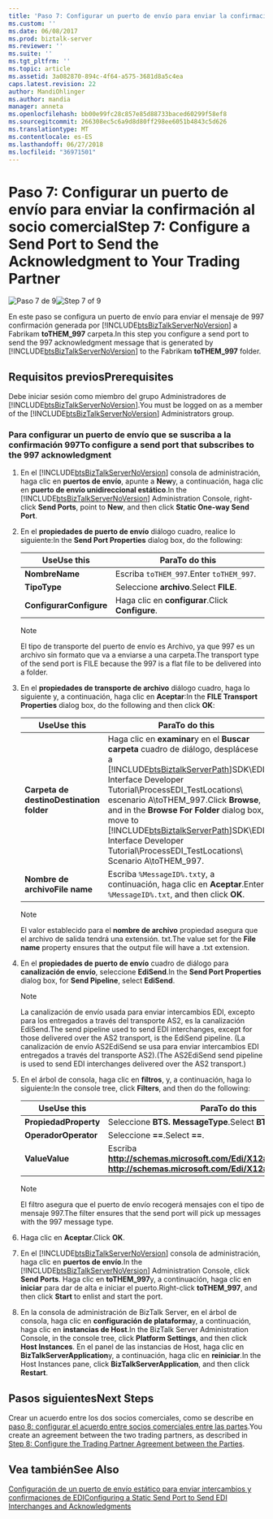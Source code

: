 ```yaml
---
title: 'Paso 7: Configurar un puerto de envío para enviar la confirmación al socio comercial | Microsoft Docs'
ms.custom: ''
ms.date: 06/08/2017
ms.prod: biztalk-server
ms.reviewer: ''
ms.suite: ''
ms.tgt_pltfrm: ''
ms.topic: article
ms.assetid: 3a082870-894c-4f64-a575-3681d8a5c4ea
caps.latest.revision: 22
author: MandiOhlinger
ms.author: mandia
manager: anneta
ms.openlocfilehash: bb00e99fc28c857e85d88733baced60299f58ef8
ms.sourcegitcommit: 266308ec5c6a9d8d80ff298ee6051b4843c5d626
ms.translationtype: MT
ms.contentlocale: es-ES
ms.lasthandoff: 06/27/2018
ms.locfileid: "36971501"
---
```

# <a name="step-7-configure-a-send-port-to-send-the-acknowledgment-to-your-trading-partner"></a><span data-ttu-id="4b3ed-102">Paso 7: Configurar un puerto de envío para enviar la confirmación al socio comercial</span><span class="sxs-lookup"><span data-stu-id="4b3ed-102">Step 7: Configure a Send Port to Send the Acknowledgment to Your Trading Partner</span></span>
<span data-ttu-id="4b3ed-103">![Paso 7 de 9](../adapters-and-accelerators/wcf-lob-adapter-sdk/media/step-7of9.gif "Step_7of9")</span><span class="sxs-lookup"><span data-stu-id="4b3ed-103">![Step 7 of 9](../adapters-and-accelerators/wcf-lob-adapter-sdk/media/step-7of9.gif "Step_7of9")</span></span>  

 <span data-ttu-id="4b3ed-104">En este paso se configura un puerto de envío para enviar el mensaje de 997 confirmación generada por [!INCLUDE[btsBizTalkServerNoVersion](../includes/btsbiztalkservernoversion-md.md)] a Fabrikam **toTHEM_997** carpeta.</span><span class="sxs-lookup"><span data-stu-id="4b3ed-104">In this step you configure a send port to send the 997 acknowledgment message that is generated by [!INCLUDE[btsBizTalkServerNoVersion](../includes/btsbiztalkservernoversion-md.md)] to the Fabrikam **toTHEM_997** folder.</span></span>  

## <a name="prerequisites"></a><span data-ttu-id="4b3ed-105">Requisitos previos</span><span class="sxs-lookup"><span data-stu-id="4b3ed-105">Prerequisites</span></span>  
 <span data-ttu-id="4b3ed-106">Debe iniciar sesión como miembro del grupo Administradores de [!INCLUDE[btsBizTalkServerNoVersion](../includes/btsbiztalkservernoversion-md.md)].</span><span class="sxs-lookup"><span data-stu-id="4b3ed-106">You must be logged on as a member of the [!INCLUDE[btsBizTalkServerNoVersion](../includes/btsbiztalkservernoversion-md.md)] Administrators group.</span></span>  

### <a name="to-configure-a-send-port-that-subscribes-to-the-997-acknowledgment"></a><span data-ttu-id="4b3ed-107">Para configurar un puerto de envío que se suscriba a la confirmación 997</span><span class="sxs-lookup"><span data-stu-id="4b3ed-107">To configure a send port that subscribes to the 997 acknowledgment</span></span>  

1. <span data-ttu-id="4b3ed-108">En el [!INCLUDE[btsBizTalkServerNoVersion](../includes/btsbiztalkservernoversion-md.md)] consola de administración, haga clic en **puertos de envío**, apunte a **New**y, a continuación, haga clic en **puerto de envío unidireccional estático**.</span><span class="sxs-lookup"><span data-stu-id="4b3ed-108">In the [!INCLUDE[btsBizTalkServerNoVersion](../includes/btsbiztalkservernoversion-md.md)] Administration Console, right-click **Send Ports**, point to **New**, and then click **Static One-way Send Port**.</span></span>  

2. <span data-ttu-id="4b3ed-109">En el **propiedades de puerto de envío** diálogo cuadro, realice lo siguiente:</span><span class="sxs-lookup"><span data-stu-id="4b3ed-109">In the **Send Port Properties** dialog box, do the following:</span></span>  

   |<span data-ttu-id="4b3ed-110">Use</span><span class="sxs-lookup"><span data-stu-id="4b3ed-110">Use this</span></span>|<span data-ttu-id="4b3ed-111">Para</span><span class="sxs-lookup"><span data-stu-id="4b3ed-111">To do this</span></span>|  
   |--------------|----------------|  
   |<span data-ttu-id="4b3ed-112">**Nombre**</span><span class="sxs-lookup"><span data-stu-id="4b3ed-112">**Name**</span></span>|<span data-ttu-id="4b3ed-113">Escriba `toTHEM_997`.</span><span class="sxs-lookup"><span data-stu-id="4b3ed-113">Enter `toTHEM_997`.</span></span>|  
   |<span data-ttu-id="4b3ed-114">**Tipo**</span><span class="sxs-lookup"><span data-stu-id="4b3ed-114">**Type**</span></span>|<span data-ttu-id="4b3ed-115">Seleccione **archivo**.</span><span class="sxs-lookup"><span data-stu-id="4b3ed-115">Select **FILE**.</span></span>|  
   |<span data-ttu-id="4b3ed-116">**Configurar**</span><span class="sxs-lookup"><span data-stu-id="4b3ed-116">**Configure**</span></span>|<span data-ttu-id="4b3ed-117">Haga clic en **configurar**.</span><span class="sxs-lookup"><span data-stu-id="4b3ed-117">Click **Configure**.</span></span>|  

   > [!NOTE]
   >  <span data-ttu-id="4b3ed-118">El tipo de transporte del puerto de envío es Archivo, ya que 997 es un archivo sin formato que va a enviarse a una carpeta.</span><span class="sxs-lookup"><span data-stu-id="4b3ed-118">The transport type of the send port is FILE because the 997 is a flat file to be delivered into a folder.</span></span>  

3. <span data-ttu-id="4b3ed-119">En el **propiedades de transporte de archivo** diálogo cuadro, haga lo siguiente y, a continuación, haga clic en **Aceptar**:</span><span class="sxs-lookup"><span data-stu-id="4b3ed-119">In the **FILE Transport Properties** dialog box, do the following and then click **OK**:</span></span>  


   |        <span data-ttu-id="4b3ed-120">Use</span><span class="sxs-lookup"><span data-stu-id="4b3ed-120">Use this</span></span>        |                                                                                                              <span data-ttu-id="4b3ed-121">Para</span><span class="sxs-lookup"><span data-stu-id="4b3ed-121">To do this</span></span>                                                                                                              |
   |------------------------|--------------------------------------------------------------------------------------------------------------------------------------------------------------------------------------------------------------------------------------|
   | <span data-ttu-id="4b3ed-122">**Carpeta de destino**</span><span class="sxs-lookup"><span data-stu-id="4b3ed-122">**Destination folder**</span></span> | <span data-ttu-id="4b3ed-123">Haga clic en **examinar**y en el **Buscar carpeta** cuadro de diálogo, desplácese a [!INCLUDE[btsBiztalkServerPath](../includes/btsbiztalkserverpath-md.md)]SDK\EDI Interface Developer Tutorial\ProcessEDI_TestLocations\ escenario A\toTHEM_997.</span><span class="sxs-lookup"><span data-stu-id="4b3ed-123">Click **Browse**, and in the **Browse For Folder** dialog box, move to [!INCLUDE[btsBiztalkServerPath](../includes/btsbiztalkserverpath-md.md)]SDK\EDI Interface Developer Tutorial\ProcessEDI_TestLocations\ Scenario A\toTHEM_997.</span></span> |
   |     <span data-ttu-id="4b3ed-124">**Nombre de archivo**</span><span class="sxs-lookup"><span data-stu-id="4b3ed-124">**File name**</span></span>      |                                                                                           <span data-ttu-id="4b3ed-125">Escriba `%MessageID%.txt`y, a continuación, haga clic en **Aceptar**.</span><span class="sxs-lookup"><span data-stu-id="4b3ed-125">Enter `%MessageID%.txt`, and then click **OK**.</span></span>                                                                                            |

   > [!NOTE]
   >  <span data-ttu-id="4b3ed-126">El valor establecido para el **nombre de archivo** propiedad asegura que el archivo de salida tendrá una extensión. txt.</span><span class="sxs-lookup"><span data-stu-id="4b3ed-126">The value set for the **File name** property ensures that the output file will have a .txt extension.</span></span>  

4. <span data-ttu-id="4b3ed-127">En el **propiedades de puerto de envío** cuadro de diálogo para **canalización de envío**, seleccione **EdiSend**.</span><span class="sxs-lookup"><span data-stu-id="4b3ed-127">In the **Send Port Properties** dialog box, for **Send Pipeline**, select **EdiSend**.</span></span>  

   > [!NOTE]
   >  <span data-ttu-id="4b3ed-128">La canalización de envío usada para enviar intercambios EDI, excepto para los entregados a través del transporte AS2, es la canalización EdiSend.</span><span class="sxs-lookup"><span data-stu-id="4b3ed-128">The send pipeline used to send EDI interchanges, except for those delivered over the AS2 transport, is the EdiSend pipeline.</span></span> <span data-ttu-id="4b3ed-129">(La canalización de envío AS2EdiSend se usa para enviar intercambios EDI entregados a través del transporte AS2).</span><span class="sxs-lookup"><span data-stu-id="4b3ed-129">(The AS2EdiSend send pipeline is used to send EDI interchanges delivered over the AS2 transport.)</span></span>  

5. <span data-ttu-id="4b3ed-130">En el árbol de consola, haga clic en **filtros**, y, a continuación, haga lo siguiente:</span><span class="sxs-lookup"><span data-stu-id="4b3ed-130">In the console tree, click **Filters**, and then do the following:</span></span>  


   |   <span data-ttu-id="4b3ed-131">Use</span><span class="sxs-lookup"><span data-stu-id="4b3ed-131">Use this</span></span>   |                           <span data-ttu-id="4b3ed-132">Para</span><span class="sxs-lookup"><span data-stu-id="4b3ed-132">To do this</span></span>                           |
   |--------------|----------------------------------------------------------------|
   | <span data-ttu-id="4b3ed-133">**Propiedad**</span><span class="sxs-lookup"><span data-stu-id="4b3ed-133">**Property**</span></span> |                  <span data-ttu-id="4b3ed-134">Seleccione **BTS. MessageType**.</span><span class="sxs-lookup"><span data-stu-id="4b3ed-134">Select **BTS.MessageType**.</span></span>                   |
   | <span data-ttu-id="4b3ed-135">**Operador**</span><span class="sxs-lookup"><span data-stu-id="4b3ed-135">**Operator**</span></span> |                         <span data-ttu-id="4b3ed-136">Seleccione **==**.</span><span class="sxs-lookup"><span data-stu-id="4b3ed-136">Select **==**.</span></span>                         |
   |  <span data-ttu-id="4b3ed-137">**Value**</span><span class="sxs-lookup"><span data-stu-id="4b3ed-137">**Value**</span></span>   | <span data-ttu-id="4b3ed-138">Escriba **<http://schemas.microsoft.com/Edi/X12#X12_997_Root>**.</span><span class="sxs-lookup"><span data-stu-id="4b3ed-138">Enter **<http://schemas.microsoft.com/Edi/X12#X12_997_Root>**.</span></span> |

   > [!NOTE]
   >  <span data-ttu-id="4b3ed-139">El filtro asegura que el puerto de envío recogerá mensajes con el tipo de mensaje 997.</span><span class="sxs-lookup"><span data-stu-id="4b3ed-139">The filter ensures that the send port will pick up messages with the 997 message type.</span></span>  

6. <span data-ttu-id="4b3ed-140">Haga clic en **Aceptar**.</span><span class="sxs-lookup"><span data-stu-id="4b3ed-140">Click **OK**.</span></span>  

7. <span data-ttu-id="4b3ed-141">En el [!INCLUDE[btsBizTalkServerNoVersion](../includes/btsbiztalkservernoversion-md.md)] consola de administración, haga clic en **puertos de envío**.</span><span class="sxs-lookup"><span data-stu-id="4b3ed-141">In the [!INCLUDE[btsBizTalkServerNoVersion](../includes/btsbiztalkservernoversion-md.md)] Administration Console, click **Send Ports**.</span></span> <span data-ttu-id="4b3ed-142">Haga clic en **toTHEM_997**y, a continuación, haga clic en **iniciar** para dar de alta e iniciar el puerto.</span><span class="sxs-lookup"><span data-stu-id="4b3ed-142">Right-click **toTHEM_997**, and then click **Start** to enlist and start the port.</span></span>  

8. <span data-ttu-id="4b3ed-143">En la consola de administración de BizTalk Server, en el árbol de consola, haga clic en **configuración de plataforma**y, a continuación, haga clic en **instancias de Host**.</span><span class="sxs-lookup"><span data-stu-id="4b3ed-143">In the BizTalk Server Administration Console, in the console tree, click **Platform Settings**, and then click **Host Instances**.</span></span> <span data-ttu-id="4b3ed-144">En el panel de las instancias de Host, haga clic en **BizTalkServerApplication**y, a continuación, haga clic en **reiniciar**.</span><span class="sxs-lookup"><span data-stu-id="4b3ed-144">In the Host Instances pane, click **BizTalkServerApplication**, and then click **Restart**.</span></span>  

## <a name="next-steps"></a><span data-ttu-id="4b3ed-145">Pasos siguientes</span><span class="sxs-lookup"><span data-stu-id="4b3ed-145">Next Steps</span></span>  
 <span data-ttu-id="4b3ed-146">Crear un acuerdo entre los dos socios comerciales, como se describe en [paso 8: configurar el acuerdo entre socios comerciales entre las partes](../core/step-8-configure-the-trading-partner-agreement-between-the-parties.md).</span><span class="sxs-lookup"><span data-stu-id="4b3ed-146">You create an agreement between the two trading partners, as described in [Step 8: Configure the Trading Partner Agreement between the Parties](../core/step-8-configure-the-trading-partner-agreement-between-the-parties.md).</span></span>  

## <a name="see-also"></a><span data-ttu-id="4b3ed-147">Vea también</span><span class="sxs-lookup"><span data-stu-id="4b3ed-147">See Also</span></span>  
 [<span data-ttu-id="4b3ed-148">Configuración de un puerto de envío estático para enviar intercambios y confirmaciones de EDI</span><span class="sxs-lookup"><span data-stu-id="4b3ed-148">Configuring a Static Send Port to Send EDI Interchanges and Acknowledgments</span></span>](../core/configuring-a-static-send-port-to-send-edi-interchanges-and-acknowledgments.md)